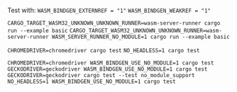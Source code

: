 Test with: `WASM_BINDGEN_EXTERNREF = "1"` `WASM_BINDGEN_WEAKREF = "1"`

`CARGO_TARGET_WASM32_UNKNOWN_UNKNOWN_RUNNER=wasm-server-runner cargo run --example basic`
`CARGO_TARGET_WASM32_UNKNOWN_UNKNOWN_RUNNER=wasm-server-runner WASM_SERVER_RUNNER_NO_MODULE=1 cargo run --example basic`

`CHROMEDRIVER=chromedriver cargo test`
`NO_HEADLESS=1 cargo test`

`CHROMEDRIVER=chromedriver WASM_BINDGEN_USE_NO_MODULE=1 cargo test`
`GECKODRIVER=geckodriver WASM_BINDGEN_USE_NO_MODULE=1 cargo test`
`GECKODRIVER=geckodriver cargo test --test no_module_support`
`NO_HEADLESS=1 WASM_BINDGEN_USE_NO_MODULE=1 cargo test`
